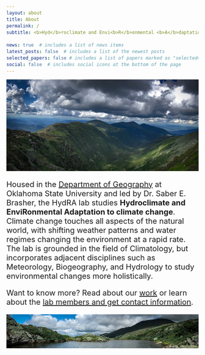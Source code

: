 ```yaml
---
layout: about
title: About
permalink: /
subtitle: <b>Hyd</b>roclimate and Envi<b>R</b>onmental <b>A</b>daptation

news: true  # includes a list of news items
latest_posts: false  # includes a list of the newest posts
selected_papers: false # includes a list of papers marked as "selected={true}"
social: false  # includes social icons at the bottom of the page
---
```


![Image Alt Text](../assets/img/prof_pic.jpg)

<p style="font-size: 20px;"> Housed in the <a href='https://cas.okstate.edu/department_of_geography/'>Department of Geography</a> at Oklahoma State University and led by Dr. Saber E. Brasher, the HydRA lab studies <b>Hydroclimate and EnviRonmental Adaptation to climate change</b>. Climate change touches all aspects of the natural world, with shifting weather patterns and water regimes changing the environment at a rapid rate. The lab is grounded in the field of Climatology, but incorporates adjacent disciplines such as Meteorology, Biogeography, and Hydrology to study environmental changes more holistically.</p>

<p style="font-size: 20px;"> Want to know more? Read about our <a href='https://saberbrasher.github.io/research/'>work</a> or learn about the <a href='https://saberbrasher.github.io/people/'>lab members and get contact information</a>.</p>

![Image Alt Text](../assets/img/prof_pic2.jpg)
